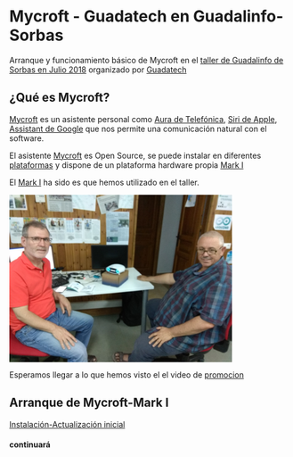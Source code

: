 # Mycroft - Guadatech en Guadalinfo-Sorbas
Arranque y funcionamiento básico de Mycroft en el [taller de Guadalinfo de Sorbas en Julio 2018](https://www.guadatech.com/abiertas-las-inscripciones-al-taller-intensivo-y-basado-en-proyectos-de-raspberry-pi-junio-julio-2018-en-sorbas/) organizado por [Guadatech](https://www.guadatech.com)

## ¿Qué es Mycroft?

[Mycroft](https://mycroft.ai) es un asistente personal como [Aura de Telefónica](https://aura.telefonica.com/es/), [Siri de Apple](https://www.apple.com/es/ios/siri/), [Assistant de Google](https://assistant.google.com/intl/es_es/) que nos permite una comunicación natural con el software.

El asistente [Mycroft](https://mycroft.ai) es Open Source, se puede instalar en diferentes [plataformas](https://mycroft.ai/get-mycroft/) y dispone de un plataforma hardware propia [Mark I](https://mycroft.ai/product/mycroft-mark-1/)

El [Mark I](https://mycroft.ai/product/mycroft-mark-1/) ha sido es que hemos utilizado en el taller.

<a href="" target="_blank"><img width="400" height="300" border="0" align="center" src="res/img/mycroft01.jpg  "/></a>

Esperamos llegar a lo que hemos visto el el video de [promocion](https://www.youtube.com/watch?time_continue=29&v=g1G0yEKuED8)

## Arranque de Mycroft-Mark I


[Instalación-Actualización inicial](https://raw.githubusercontent.com/leobotmanuel/Mycroft_Sorbas/master/res/img/mycroft01_instalacion.mp4)

#### continuará

